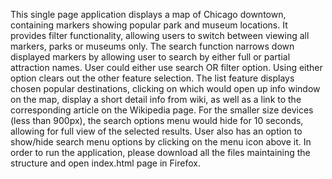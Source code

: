 This single page application displays a map of Chicago downtown, containing markers showing popular park and museum locations. It provides filter functionality, allowing users to switch between viewing all markers, parks or museums only. The search function narrows down displayed markers by allowing user to search by either full or partial attraction names. User could either use search OR filter option. Using either option clears out the other feature selection. The list feature displays chosen popular destinations, clicking on which would open up info window on the map,  display a short detail info from wiki, as well as a link to the corresponding article on the Wikipedia page.  For the smaller size devices (less than 900px), the search options menu would hide for 10 seconds, allowing for full view of the selected results.  User also has an option to show/hide search menu options by clicking on the menu icon above it.
In order to run the application, please download all the files maintaining the structure and open index.html page in Firefox.

